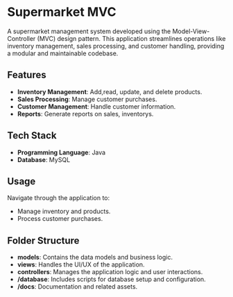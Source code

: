 # Supermarket MVC

A supermarket management system developed using the Model-View-Controller (MVC) design pattern. This application streamlines operations like inventory management, sales processing, and customer handling, providing a modular and maintainable codebase.

## Features

- **Inventory Management**: Add,read, update, and delete products.
- **Sales Processing**: Manage customer purchases.
- **Customer Management**: Handle customer information.
- **Reports**: Generate reports on sales, inventorys.

## Tech Stack

- **Programming Language**: Java
- **Database**: MySQL

## Usage

Navigate through the application to:
   - Manage inventory and products.
   - Process customer purchases.

## Folder Structure

- **models**: Contains the data models and business logic.
- **views**: Handles the UI/UX of the application.
- **controllers**: Manages the application logic and user interactions.
- **/database**: Includes scripts for database setup and configuration.
- **/docs**: Documentation and related assets.



